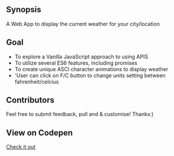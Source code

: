 ## Synopsis

A Web App to display the current weather for your city/location

## Goal

- To explore a Vanilla JavaScript approach to using APIS
- To utilize several ES6 features, including promises
- To create unique ASCI character animations to display weather
- 'User can click on F/C button to change units setting between fahrenheit/celcius


## Contributors

Feel free to submit feedback, pull and & customise! Thanks:)


## View on Codepen

[Check it out](http://codepen.io/njsfield/pen/amzXvA)

